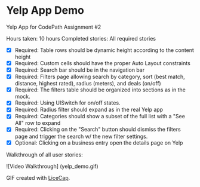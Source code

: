 # Yelp App Demo

Yelp App for CodePath Assignment #2

Hours taken: 10 hours
Completed stories: All required stories
 * [x] Required: Table rows should be dynamic height according to the content height
 * [x] Required: Custom cells should have the proper Auto Layout constraints
 * [x] Required: Search bar should be in the navigation bar
 * [x] Required: Filters page allowing search by category, sort (best match, distance, highest rated), radius (meters), and deals (on/off)
 * [x] Required: The filters table should be organized into sections as in the mock.
 * [x] Required: Using UISwitch for on/off states.
 * [x] Required: Radius filter should expand as in the real Yelp app
 * [x] Required: Categories should show a subset of the full list with a "See All" row to expand
 * [x] Required: Clicking on the "Search" button should dismiss the filters page and trigger the search w/ the new filter settings.
 * [x] Optional: Clicking on a business entry open the details page on Yelp
 
Walkthrough of all user stories:

![Video Walkthrough] (yelp_demo.gif)

GIF created with [LiceCap](http://www.cockos.com/licecap/).

